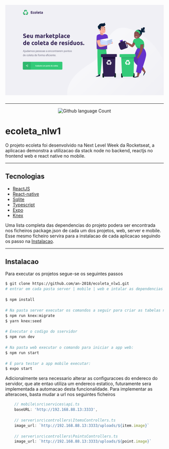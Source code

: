 
<h1 align="center">
  <img alt="Ecoleta_home" src=".github/ecoleta.png" />
</h1>

---

<p align="center">
<img alt="Github language Count" src="https://img.shields.io/github/languages/count/an-2018/ecoleta_nlw1" />
</p>

# ecoleta_nlw1
O projeto ecoleta foi desenvolvido na Next Level Week da Rocketseat, a aplicacao demonstra a utilizacao da stack node no backend, reactjs no frontend web e react native no mobile.


---

## Tecnologias
- [ReactJS](https://reactjs.org/)
- [React-native](https://reactnative.dev/)
- [Sqlite](https://www.sqlite.org/index.html)
- [Typescript](https://www.typescriptlang.org/)
- [Expo](https://expo.io/)
- [Knex](http://knexjs.org/)

Uma lista completa das dependencias do projeto podera ser encontrada nos ficheiros package.json de cada um dos projetos, web, server e mobile. Esse mesmo ficheiro servira para a instalacao de cada aplicacao seguindo os passo na <a href="#instalacao">Instalacao<a/>. 

--- 

## Instalacao 

Para executar os projetos segue-se os seguintes passos
```bash
$ git clone https://github.com/an-2018/ecoleta_nlw1.git
# entrar em cada pasta server | mobile | web e intalar as dependencias

$ npm install

# Na pasta server executar os comandos a seguir para criar as tabelas necessarias da base de dados
$ npm run knex:migrate
$ yarn knex:seed

# Executar o codigo do sservidor
$ npm run dev

# Na pasta web executar o comando para iniciar a app web:
$ npm run start

# E para testar a app mobile executar:
$ expo start
```

Adicionalmente sera necessario alterar as configuracoes do endereco do servidor, que ate entao utiliza um endereco estatico, futuramente sera implementada a automacao desta funcionalidade.
Para implementar as alteracoes, basta mudar a url nos seguintes ficheiros
```js
    // mobile\src\services\api.ts
    baseURL: 'http://192.168.88.13:3333',
    
    // server\src\controllers\ItemsControllers.ts
    image_url: `http://192.168.88.13:3333/uploads/${item.image}`
    
    // server\src\controllers\PointsControllers.ts
    image_url: `http://192.168.88.13:3333/uploads/${point.image}` 
```
